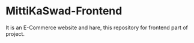 # MittiKaSwad-Frontend
It is an E-Commerce website and hare, this repository for frontend part of project.
